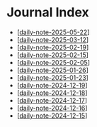 # Journal Index

- [[daily-note-2025-05-22]]
- [[daily-note-2025-03-12]]
- [[daily-note-2025-02-19]]
- [[daily-note-2025-02-15]]
- [[daily-note-2025-02-05]]
- [[daily-note-2025-01-26]]
- [[daily-note-2025-01-23]]
- [[daily-note-2024-12-19]]
- [[daily-note-2024-12-18]]
- [[daily-note-2024-12-17]]
- [[daily-note-2024-12-16]]
- [[daily-note-2024-12-15]]

[//begin]: # "Autogenerated link references for markdown compatibility"
[daily-note-2025-05-22]: daily-note-2025-05-22 "Journal Entry, Thursday, May 22, 2025"
[daily-note-2025-03-12]: daily-note-2025-03-12 "Journal Entry, Wednesday, March 12, 2025"
[daily-note-2025-02-19]: daily-note-2025-02-19 "Journal Entry, Wednesday, February 19, 2025"
[daily-note-2025-02-15]: daily-note-2025-02-15 "Journal Entry, Saturday, February 15, 2025"
[daily-note-2025-02-05]: daily-note-2025-02-05 "Journal Entry, Wednesday, February 5, 2025"
[daily-note-2025-01-26]: daily-note-2025-01-26 "Journal Entry, Sunday, January 26, 2025"
[daily-note-2025-01-23]: daily-note-2025-01-23 "Journal Entry, Thursday, January 23, 2025"
[daily-note-2024-12-19]: daily-note-2024-12-19 "Journal Entry, Thursday, December 19, 2024"
[daily-note-2024-12-18]: daily-note-2024-12-18 "Journal Entry, Wednesday, December 18, 2024"
[daily-note-2024-12-17]: daily-note-2024-12-17 "Journal Entry, Tuesday, December 17, 2024"
[daily-note-2024-12-16]: daily-note-2024-12-16 "Journal Entry, Monday, December 16, 2024"
[daily-note-2024-12-15]: daily-note-2024-12-15 "Journal Entry, Sunday, December 15, 2024"
[//end]: # "Autogenerated link references"
